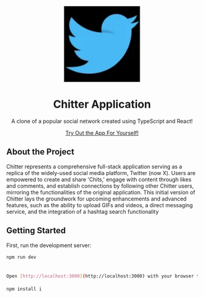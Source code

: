 <div align="center">
  <a href="https://github.com/AMANN23/Chitter-App">
   <img src="public/ChitterLogo.png" width="200" height="200">
  </a>

  <h1 align="center">Chitter Application</h1>
  <p>A clone of a popular social network created using TypeScript and React!</p>
  <p align="center">
  <a href="https://chitter-application.vercel.app/">Try Out the App For Yourself!</a>
  </p>
</div>

## About the Project

Chitter represents a comprehensive full-stack application serving as a replica of the widely-used social media platform, Twitter (now X). Users are empowered to create and share 'Chits,' engage with content through likes and comments, and establish connections by following other Chitter users, mirroring the functionalities of the original application. This initial version of Chitter lays the groundwork for upcoming enhancements and advanced features, such as the ability to upload GIFs and videos, a direct messaging service, and the integration of a hashtag search functionality

## Getting Started

First, run the development server:

```bash
npm run dev


Open [http://localhost:3000](http://localhost:3000) with your browser to see the result.

npm install i

```
